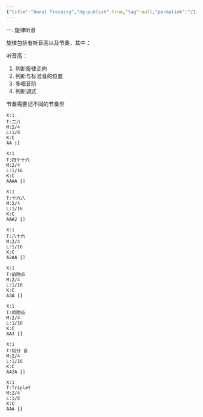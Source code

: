 ```yaml
---
{"title":"Aural Training","dg-publish":true,"tag":null,"permalink":"/1-music/aural-training/","dgPassFrontmatter":true}
---
```


一. 旋律听音

旋律包括有听音高以及节奏，其中：

听音高：
1. 判断旋律走向
2. 判断与标准音的位置
3. 多唱音阶
4. 判断调式

节奏需要记不同的节奏型
```music-abc
X:1 
T:二八
M:2/4
L:1/8
K:C 
AA |]
```
```music-abc
X:1 
T:四个十六
M:2/4
L:1/16
K:C 
AAAA |]
```
```music-abc
X:1 
T:十六八
M:2/4
L:1/16
K:C 
AAA2 |]
```
```music-abc
X:1 
T:八十六
M:2/4
L:1/16
K:C 
A2AA |]
```
```music-abc
X:1 
T:前附点
M:2/4
L:1/16
K:C 
A3A |]
```
```music-abc
X:1 
T:后附点
M:2/4
L:1/16
K:C 
AA3 |]
```
```music-abc
X:1 
T:切分 音
M:2/4
L:1/16
K:C 
AA2A |]
```
```music-abc
X:1 
T:Triplet
M:2/4
L:1/8
K:C 
AAA |]
```




